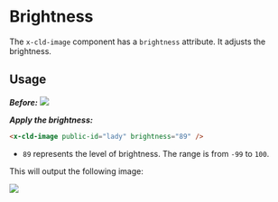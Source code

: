 # Brightness

The `x-cld-image` component has a `brightness` attribute. It adjusts the brightness.

## Usage

<em><strong>Before:</strong></em>
<img src="https://res.cloudinary.com/unicodeveloper/image/upload/lady">


<em><strong>Apply the brightness:</strong></em>
```html
<x-cld-image public-id="lady" brightness="89" />
```

- `89` represents the level of brightness. The range is from `-99` to `100`.

This will output the following image:

<img src="https://res.cloudinary.com/unicodeveloper/image/upload/e_brightness:89/lady?_a=AACnOBs">